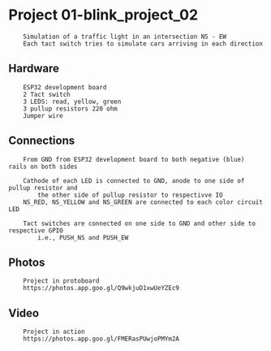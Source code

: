 #       Project 01-blink_project_02

        Simulation of a traffic light in an intersection NS - EW
        Each tact switch tries to simulate cars arriving in each direction

##      Hardware

        ESP32 development board
        2 Tact switch
        3 LEDS: read, yellow, green
        3 pullup resistors 220 ohm
        Jumper wire

##      Connections

        From GND from ESP32 development board to both negative (blue) rails on both sides

        Cathode of each LED is connected to GND, anode to one side of pullup resistor and
            the other side of pullup resistor to respectivve IO
        NS_RED, NS_YELLOW and NS_GREEN are connected to each color circuit LED
        
        Tact switches are connected on one side to GND and other side to respective GPIO
            i.e., PUSH_NS and PUSH_EW

##      Photos

        Project in protoboard
        https://photos.app.goo.gl/Q9wkjuD1xwUeYZEc9

##      Video

        Project in action
        https://photos.app.goo.gl/FMERasPUwjoPMYm2A

